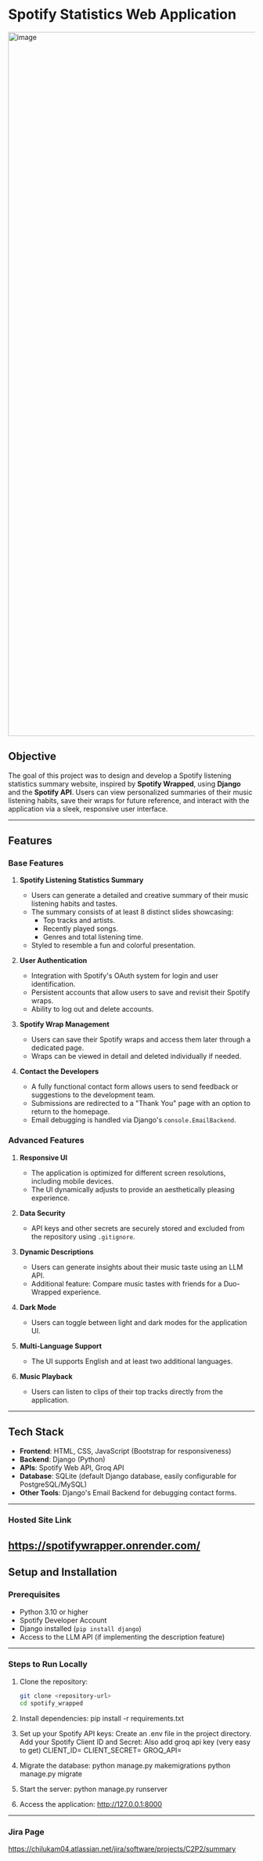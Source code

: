 # **Spotify Statistics Web Application**

<img width="1435" alt="image" src="https://github.com/user-attachments/assets/6b2d832a-ffe4-43b4-839b-fb6d86d26876">


## **Objective**
The goal of this project was to design and develop a Spotify listening statistics summary website, inspired by **Spotify Wrapped**, using **Django** and the **Spotify API**. Users can view personalized summaries of their music listening habits, save their wraps for future reference, and interact with the application via a sleek, responsive user interface.

---

## **Features**
### **Base Features**
1. **Spotify Listening Statistics Summary**
   - Users can generate a detailed and creative summary of their music listening habits and tastes.
   - The summary consists of at least 8 distinct slides showcasing:
     - Top tracks and artists.
     - Recently played songs.
     - Genres and total listening time.
   - Styled to resemble a fun and colorful presentation.

2. **User Authentication**
   - Integration with Spotify's OAuth system for login and user identification.
   - Persistent accounts that allow users to save and revisit their Spotify wraps.
   - Ability to log out and delete accounts.

3. **Spotify Wrap Management**
   - Users can save their Spotify wraps and access them later through a dedicated page.
   - Wraps can be viewed in detail and deleted individually if needed.

4. **Contact the Developers**
   - A fully functional contact form allows users to send feedback or suggestions to the development team.
   - Submissions are redirected to a "Thank You" page with an option to return to the homepage.
   - Email debugging is handled via Django's `console.EmailBackend`.

### **Advanced Features**
1. **Responsive UI**
   - The application is optimized for different screen resolutions, including mobile devices.
   - The UI dynamically adjusts to provide an aesthetically pleasing experience.

2. **Data Security**
   - API keys and other secrets are securely stored and excluded from the repository using `.gitignore`.

3. **Dynamic Descriptions**
   - Users can generate insights about their music taste using an LLM API.
   - Additional feature: Compare music tastes with friends for a Duo-Wrapped experience.

4. **Dark Mode**
   - Users can toggle between light and dark modes for the application UI.

5. **Multi-Language Support**
   - The UI supports English and at least two additional languages.

6. **Music Playback**
   - Users can listen to clips of their top tracks directly from the application.

---

## **Tech Stack**
- **Frontend**: HTML, CSS, JavaScript (Bootstrap for responsiveness)
- **Backend**: Django (Python)
- **APIs**: Spotify Web API, Groq API
- **Database**: SQLite (default Django database, easily configurable for PostgreSQL/MySQL)
- **Other Tools**: Django's Email Backend for debugging contact forms.

---
### **Hosted Site Link**
https://spotifywrapper.onrender.com/
---
## **Setup and Installation**
### **Prerequisites**
- Python 3.10 or higher
- Spotify Developer Account
- Django installed (`pip install django`)
- Access to the LLM API (if implementing the description feature)
---
### **Steps to Run Locally**
1. Clone the repository:
   ```bash
   git clone <repository-url>
   cd spotify_wrapped
   
2. Install dependencies:
   pip install -r requirements.txt

3. Set up your Spotify API keys:
Create an .env file in the project directory.
Add your Spotify Client ID and Secret:
Also add groq api key (very easy to get)
   CLIENT_ID=<your-client-id>
   CLIENT_SECRET=<your-client-secret>
   GROQ_API=<key>

4. Migrate the database:
  python manage.py makemigrations
   python manage.py migrate

5. Start the server:
  python manage.py runserver

6. Access the application:
  http://127.0.0.1:8000
---

### **Jira Page** 
https://chilukam04.atlassian.net/jira/software/projects/C2P2/summary


